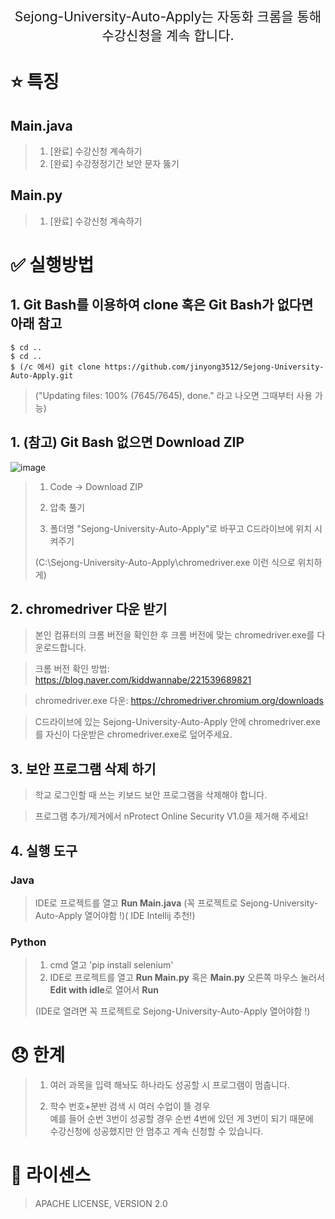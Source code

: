 <p align='center' style='font-size:150%'>Sejong-University-Auto-Apply는 자동화 크롬을 통해 수강신청을 계속 합니다.</p>

# :star: 특징
## Main.java
>1. [완료] 수강신청 계속하기
>2. [완료] 수강정정기간 보안 문자 뚫기 

## Main.py
>1. [완료] 수강신청 계속하기



# :white_check_mark: 실행방법

## 1.  Git Bash를 이용하여 clone 혹은 Git Bash가 없다면 아래 참고
```    
$ cd .. 
$ cd .. 
$ (/c 에서) git clone https://github.com/jinyong3512/Sejong-University-Auto-Apply.git
```    
>("Updating files: 100% (7645/7645), done." 라고 나오면 그때부터 사용 가능)

## 1. (참고) Git Bash 없으면 Download ZIP 

![image](https://user-images.githubusercontent.com/88269663/154381764-ad8874b1-7f53-4ad5-95db-6181cd728d58.png)
>1. Code -> Download ZIP 
>
>2. 압축 풀기
>
>3. 폴더명 "Sejong-University-Auto-Apply"로 바꾸고 C드라이브에 위치 시켜주기
>
>(C:\Sejong-University-Auto-Apply\chromedriver.exe 이런 식으로 위치하게)

## 2.  chromedriver 다운 받기

>본인 컴퓨터의 크롬 버전을 확인한 후 크롬 버전에 맞는 chromedriver.exe를 다운로드합니다.

>크롬 버전 확인 방법: https://blog.naver.com/kiddwannabe/221539689821

>chromedriver.exe 다운: https://chromedriver.chromium.org/downloads

>C드라이브에 있는 Sejong-University-Auto-Apply 안에 chromedriver.exe를 자신이 다운받은 chromedriver.exe로 덮어주세요.

## 3.  보안 프로그램 삭제 하기

>학교 로그인할 때 쓰는 키보드 보안 프로그램을 삭제해야 합니다.

>프로그램 추가/제거에서 nProtect Online Security V1.0을 제거해 주세요!



## 4.  실행 도구

### Java  
>IDE로 프로젝트를 열고 **Run Main.java**
>(꼭 프로젝트로 Sejong-University-Auto-Apply 열어야함 !)( IDE Intellij 추천!)

### Python  
>1. cmd 열고 'pip install selenium'
>2. IDE로 프로젝트를 열고 **Run Main.py** 혹은 **Main.py** 오른쪽 마우스 눌러서 **Edit with idle**로 열어서 **Run**
>
>(IDE로 열려면 꼭 프로젝트로 Sejong-University-Auto-Apply 열어야함 !)


# 😞 한계
> 1. 여러 과목을 입력 해놔도 하나라도 성공할 시 프로그램이 멈춥니다.
> 
> 2. 학수 번호+분반 검색 시 여러 수업이 뜰 경우  
> 예를 들어 순번 3번이 성공할 경우 순번 4번에 있던 게 3번이 되기 때문에  
> 수강신청에 성공했지만 안 멈추고 계속 신청할 수 있습니다.
> 
# :page_with_curl: 라이센스
>APACHE LICENSE, VERSION 2.0
